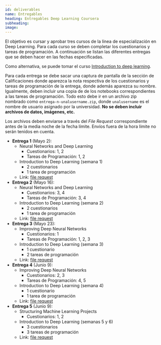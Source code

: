 ```yaml
---
id: deliverables
name: Entregables
heading: Entregables Deep Learning Coursera
subheading: 
image: 
---
```


El objetivo es cursar y aprobar tres cursos de la línea de especialización en Deep Learning. Para cada curso se deben completar los cuestionarios y tareas de programación. A continuación se listan las diferentes entregas que se deben hacer en las fechas especificadas.

Como alternativa, se puede tomar el curso [Introduction to deep learning](https://www.coursera.org/learn/intro-to-deep-learning).

Para cada entrega se debe sacar una captura de pantalla de la sección de Calificaciones donde aparezca la nota respectiva de los cuestionarios y tareas de programación de la entrega, donde además aparezca su nombre. Igualmente, deben incluir una copia de de los notebooks correspondientes a las tareas de programación. Todo esto debe ir en un archivo zip nombrado como `entrega-n-unalusername.zip`, donde `unalusername` es el nombre de usuario asignado por la universidad. **No se deben incluir archivos de datos, imágenes, etc.**

Los archivos deben enviarse a través del *File Request* correspondiente antes de la media noche de la fecha límite. Envíos fuera de la hora límite no serán tenidos en cuenta.

* **Entrega 1** (Mayo 2): 
  * Neural Networks and Deep Learning
    * Cuestionarios: 1, 2
    * Tareas de Programación: 1, 2
  * Introduction to Deep Learning (semana 1)
    * 2 cuestionarios
    * 1 tarea de programación
  * Link: [file request](https://www.dropbox.com/request/JMsSQqtN6DopUJpvxpAl)
* **Entrega 2** (Mayo 16):
  * Neural Networks and Deep Learning
    * Cuestionarios: 3, 4
    * Tareas de Programación: 3, 4
  * Introduction to Deep Learning (semana 2)
    * 2 cuestionarios
    * 1 tarea de programación
  * Link: [file request](https://www.dropbox.com/request/NVfIOacw8xXOnjF4bIK0)
* **Entrega 3** (Mayo 23):
  * Improving Deep Neural Networks
    * Cuestionarios: 1
    * Tareas de Programación: 1, 2, 3
  * Introduction to Deep Learning (semana 3)
    * 1 cuestionario
    * 2 tareas de programación
  * Link: [file request](https://www.dropbox.com/request/0LJtbW3VWYIiHK548N3g)
* **Entrega 4** (Junio 9):
  * Improving Deep Neural Networks
    * Cuestionarios: 2, 3
    * Tareas de Programación: 4, 5
  * Introduction to Deep Learning (semana 4)
    * 1 cuestionario
    * 1 tarea de programación
  * Link: [file request](https://www.dropbox.com/request/Fn2Mj4arpwakovGUjD2T)
* **Entrega 5** (Junio 9):
  * Structuring Machine Learning Projects
    * Cuestionarios: 1, 2
  * Introduction to Deep Learning (semanas 5 y 6)
    * 3 cuestionarios
    * 3 tareas de programación
  * Link: [file request](https://www.dropbox.com/request/NQXjEvUMg4jRgoloqVQP)
  


